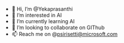 - 👋 Hi, I’m @Yekaprasanthi
- 👀 I’m interested in AI
- 🌱 I’m currently learning AI
- 💞️ I’m looking to collaborate on GIThub
- 📫 Reach me on @psirisetti@microsoft.com

<!---
Yekaprasanthi/Yekaprasanthi is a ✨ special ✨ repository because its `README.md` (this file) appears on your GitHub profile.
You can click the Preview link to take a look at your changes.
--->
